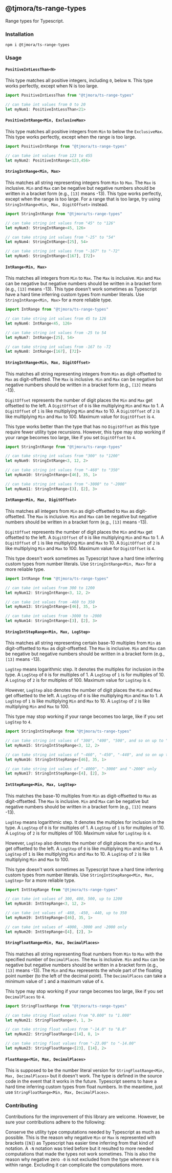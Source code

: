## @tjmora/ts-range-types

Range types for Typescript.

### Installation

```
npm i @tjmora/ts-range-types
```


### Usage

#### `PositiveIntLessThan<N>` 

This type matches all positive integers, including `0`, below `N`.
This type works perfectly, except when N is too large.

```typescript
import PositiveIntLessThan from "@tjmora/ts-range-types"

// can take int values from 0 to 20
let myNum1: PositiveIntLessThan<21>
```

#### `PositiveIntRange<Min, ExclusiveMax>` 

This type matches all positive integers from `Min` to below the 
`ExclusiveMax`. This type works perfectly, except when the range is too large.

```typescript
import PositiveIntRange from "@tjmora/ts-range-types"

// can take int values from 123 to 455
let myNum2: PositiveIntRange<123,456>
```

#### `StringIntRange<Min, Max>` 

This matches all string representing integers from `Min` to `Max`.
The `Max` is inclusive. `Min` and `Max` can be negative but negative numbers should be 
written in a bracket form (e.g., `[13]` means -13).
This type works perfectly, except when the range is too large. 
For a range that is too large, try using `StringIntRange<Min, Max, DigitOffset>` instead.

```typescript
import StringIntRange from "@tjmora/ts-range-types"

// can take string int values from "45" to "126"
let myNum3: StringIntRange<45, 126>

// can take string int values from "-25" to "54"
let myNum4: StringIntRange<[25], 54>

// can take string int values from "-167" to "-72"
let myNum5: StringIntRange<[167], [72]>
```

#### `IntRange<Min, Max>`

This matches all integers from `Min` to `Max`. The `Max` is inclusive. 
`Min` and `Max` can be negative but negative numbers should be 
written in a bracket form (e.g., `[13]` means -13).
This type doesn't work sometimes as Typescript have a hard time inferring custom types from 
number literals. Use `StringIntRange<Min, Max>` for a more reliable type.

```typescript
import IntRange from "@tjmora/ts-range-types"

// can take string int values from 45 to 126
let myNum6: IntRange<45, 126>

// can take string int values from -25 to 54
let myNum7: IntRange<[25], 54>

// can take string int values from -167 to -72
let myNum8: IntRange<[167], [72]>
```

#### `StringIntRange<Min, Max, DigitOffset>`

This matches all string representing integers from `Min` as digit-offsetted to 
`Max` as digit-offsetted. The `Max` is inclusive. `Min` and `Max` can be negative but 
negative numbers should be written in a bracket form (e.g., `[13]` means -13).

`DigitOffset` represents the number of digit places the `Min` and `Max`
get offsetted to the left. A `DigitOffset` of `0` is like multiplying `Min` and `Max` to 1.
A `DigitOffset` of `1` is like multiplying `Min` and `Max` to 10.
A `DigitOffset` of `2` is like multiplying `Min` and `Max` to 100.
Maximum value for `DigitOffset` is `4`.

This type works better than the type that has no `DigitOffset` as this type require fewer 
utility type recursions. However, this type may stop working if your range becomes too large, 
like if you set `DigitOffset` to `4`.

```typescript
import StringIntRange from "@tjmora/ts-range-types"

// can take string int values from "300" to "1200"
let myNum9: StringIntRange<3, 12, 2>

// can take string int values from "-460" to "350"
let myNum10: StringIntRange<[46], 35, 1>

// can take string int values from "-3000" to "-2000"
let myNum11: StringIntRange<[3], [2], 3>
```

#### `IntRange<Min, Max, DigitOffset>`

This matches all integers from `Min` as digit-offsetted to `Max` as digit-offsetted. 
The `Max` is inclusive. `Min` and `Max` can be negative but 
negative numbers should be written in a bracket form (e.g., `[13]` means -13).

`DigitOffset` represents the number of digit places the `Min` and `Max`
get offsetted to the left. A `DigitOffset` of `0` is like multiplying `Min` and `Max` to 1.
A `DigitOffset` of `1` is like multiplying `Min` and `Max` to 10.
A `DigitOffset` of `2` is like multiplying `Min` and `Max` to 100.
Maximum value for `DigitOffset` is `4`.

This type doesn't work sometimes as Typescript have a hard time inferring custom types from 
number literals. Use `StringIntRange<Min, Max>` for a more reliable type.

```typescript
import IntRange from "@tjmora/ts-range-types"

// can take int values from 300 to 1200
let myNum12: StringIntRange<3, 12, 2>

// can take int values from -460 to 350
let myNum13: StringIntRange<[46], 35, 1>

// can take int values from -3000 to -2000
let myNum14: StringIntRange<[3], [2], 3>
```

#### `StringIntStepRange<Min, Max, LogStep>`

This matches all string representing certain base-10 multiples from `Min` as digit-offsetted to 
`Max` as digit-offsetted. The `Max` is inclusive. `Min` and `Max` can be negative but 
negative numbers should be written in a bracket form (e.g., `[13]` means -13).

`LogStep` means logarithmic step. It denotes the multiples for inclusion in the type.
A `LogStep` of `0` is for multiples of 1.
A `LogStep` of `1` is for multiples of 10.
A `LogStep` of `2` is for multiples of 100.
Maximum value for `LogStep` is `4`.

However, `LogStep` also denotes the number of digit places the `Min` and `Max`
get offsetted to the left.
A `LogStep` of `0` is like multiplying `Min` and `Max` to 1.
A `LogStep` of `1` is like multiplying `Min` and `Max` to 10.
A `LogStep` of `2` is like multiplying `Min` and `Max` to 100.

This type may stop working if your range becomes too large, like if you set `LogStep` to `4`.

```typescript
import StringIntStepRange from "@tjmora/ts-range-types"

// can take string int values of "300", "400", "500", and so on up to "1200"
let myNum15: StringIntStepRange<3, 12, 2>

// can take string int values of "-460", "-450", "-440", and so on up to "350"
let myNum16: StringIntStepRange<[46], 35, 1>

// can take string int values of "-4000", "-3000" and "-2000" only
let myNum17: StringIntStepRange<[4], [2], 3>
```

#### `IntStepRange<Min, Max, LogStep>`

This matches the base-10 multiples from `Min` as digit-offsetted to 
`Max` as digit-offsetted. The `Max` is inclusive. `Min` and `Max` can be negative but 
negative numbers should be written in a bracket form (e.g., `[13]` means -13).

`LogStep` means logarithmic step. It denotes the multiples for inclusion in the type.
A `LogStep` of `0` is for multiples of 1.
A `LogStep` of `1` is for multiples of 10.
A `LogStep` of `2` is for multiples of 100.
Maximum value for `LogStep` is `4`.

However, `LogStep` also denotes the number of digit places the `Min` and `Max`
get offsetted to the left.
A `LogStep` of `0` is like multiplying `Min` and `Max` to 1.
A `LogStep` of `1` is like multiplying `Min` and `Max` to 10.
A `LogStep` of `2` is like multiplying `Min` and `Max` to 100.

This type doesn't work sometimes as Typescript have a hard time inferring custom types from 
number literals. Use `StringIntStepRange<Min, Max, LogStep>` for a more reliable type.

```typescript
import IntStepRange from "@tjmora/ts-range-types"

// can take int values of 300, 400, 500, up to 1200
let myNum18: IntStepRange<3, 12, 2>

// can take int values of -460, -450, -440, up to 350
let myNum19: IntStepRange<[46], 35, 1>

// can take int values of -4000, -3000 and -2000 only
let myNum20: IntStepRange<[4], [2], 3>
```

#### `StringFloatRange<Min, Max, DecimalPlaces>`

This matches all string representing float numbers from `Min` to `Max` with the 
specified number of `DecimalPlaces`. The `Max` is inclusive. `Min` and `Max` can be negative but 
negative numbers should be written in a bracket form (e.g., `[13]` means -13). The `Min` and 
`Max` represents the whole part of the floating point number (to the left of the decimal point).
The `DecimalPlaces` can take a minimum value of `1` and a maximum value of `4`.

This type may stop working if your range becomes too large, like if you set `DecimalPlaces` 
to `4`.

```typescript
import StringFloatRange from "@tjmora/ts-range-types"

// can take string float values from "0.000" to "1.000"
let myNum21: StringFloatRange<0, 1, 3>

// can take string float values from "-14.0" to "8.0"
let myNum22: StringFloatRange<[14], 8, 1> 

// can take string float values from "-23.00" to "-14.00"
let myNum23: StringFloatRange<[23], [14], 2>
```

#### `FloatRange<Min, Max, DecimalPlaces>`

This is supposed to be the number literal version for `StringFloatRange<Min, Max, DecimalPlaces>` 
but it doesn't work. The type is defined in the source code in the event that it works 
in the future. Typescript seems to have a hard time inferring custom types from float numbers. 
In the meantime, just use `StringFloatRange<Min, Max, DecimalPlaces>`.


### Contributing

Contributions for the improvement of this library are welcome. However, be sure your 
contributions adhere to the following:

Conserve the utility type computations needed by Typescript as much as possible.
This is the reason why negative `Min` or `Max` is represented with brackets (`[N]`) as 
Typescript has easier time inferring from that kind of notation. A `-N` notation was 
tried before but it resulted to more needed computations that made the types not work 
sometimes. This is also the reason why negative zero `-0` is not excluded from the type 
whenever `0` is within range. Excluding it can complicate the computations more.
